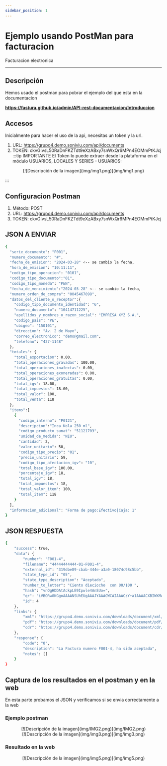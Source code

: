 ```yaml
---
sidebar_position: 1
---
```


# Ejemplo usando PostMan para facturacion

Facturacion electronica

 --------
## Descripción
 Hemos usado el postman para pobrar el ejemplo del que esta en la documentacion

**https://fastura.github.io/admin/API-rest-documentacion/Introduccion**
## Accesos
Inicialmente para hacer el uso de la api, necesitas un token y la url.

1. URL: https://grupo4.demo.soniviu.com/api/documents
2. TOKEN: ckvGIvsL50RaDnFKZTdt9eXzABxy7snWxQr6MPn4EOMmPtKJcj
:::tip IMPORTANTE
El Token lo puede extraer desde la plataforma en el módulo USUARIOS, LOCALES Y SERIES - USUARIOS:
 <center>  [![Descripción de la imagen](img/img1.png)](img/img1.png)</center> 

:::
## Configuracion Postman


1. Método: POST
2. URL: https://grupo4.demo.soniviu.com/api/documents
3. TOKEN: ckvGIvsL50RaDnFKZTdt9eXzABxy7snWxQr6MPn4EOMmPtKJcj

## JSON A ENVIAR
```bash
{
  "serie_documento": "F001",
  "numero_documento": "#",
  "fecha_de_emision": "2024-03-28" <-- se cambio la fecha,
  "hora_de_emision": "10:11:11",
  "codigo_tipo_operacion": "0101",
  "codigo_tipo_documento":"01",
  "codigo_tipo_moneda": "PEN",
  "fecha_de_vencimiento":"2024-03-28" <-- se cambio la fecha,
  "numero_orden_de_compra": "0045467898", 
  "datos_del_cliente_o_receptor":{
    "codigo_tipo_documento_identidad": "6",
    "numero_documento": "10414711225",
    "apellidos_y_nombres_o_razon_social": "EMPRESA XYZ S.A.",
    "codigo_pais": "PE",
    "ubigeo": "150101",
    "direccion": "Av. 2 de Mayo",
    "correo_electronico": "demo@gmail.com",
    "telefono": "427-1148"
  },
  "totales": {
    "total_exportacion": 0.00,
    "total_operaciones_gravadas": 100.00,
    "total_operaciones_inafectas": 0.00,
    "total_operaciones_exoneradas": 0.00,
    "total_operaciones_gratuitas": 0.00,
    "total_igv": 18.00,
    "total_impuestos": 18.00,
    "total_valor": 100,
    "total_venta": 118
  },
  "items":[
    {
      "codigo_interno": "P0121",
      "descripcion":"Inca Kola 250 ml",
      "codigo_producto_sunat": "51121703",
      "unidad_de_medida": "NIU",
      "cantidad": 2,
      "valor_unitario": 50,
      "codigo_tipo_precio": "01",
      "precio_unitario": 59,
      "codigo_tipo_afectacion_igv": "10",
      "total_base_igv": 100.00,
      "porcentaje_igv": 18,
      "total_igv": 18,
      "total_impuestos": 18,
      "total_valor_item": 100,
      "total_item": 118
    }
  ],
  "informacion_adicional": "Forma de pago:Efectivo|Caja: 1"
}
```
## JSON RESPUESTA

```bash
{
    "success": true,
    "data": {
        "number": "F001-4",
        "filename": "44444444444-01-F001-4",
        "external_id": "319dbe89-cbab-444e-a3a0-18074c98c5bb",
        "state_type_id": "05",
        "state_type_description": "Aceptado",
        "number_to_letter": "Ciento dieciocho  con 00/100 ",
        "hash": "vnOgHDDAtAckpLE9Ipwle4AnSUo=",
        "qr": "iVBORw0KGgoAAAANSUhEUgAAAJYAAACWCAIAAACzY+a1AAAACXBIWXMAAA7EAAAOxAGVKw4bAAAgAElEQVR4AQCbgGR",
        "id": 4
    },
    "links": {
        "xml": "https://grupo4.demo.soniviu.com/downloads/document/xml/319dbe89-cbab-444e-a3a0-18074c98c5bb",
        "pdf": "https://grupo4.demo.soniviu.com/downloads/document/pdf/319dbe89-cbab-444e-a3a0-18074c98c5bb",
        "cdr": "https://grupo4.demo.soniviu.com/downloads/document/cdr/319dbe89-cbab-444e-a3a0-18074c98c5bb"
    },
    "response": {
        "code": "0",
        "description": "La Factura numero F001-4, ha sido aceptada",
        "notes": []
    }
}
```
## Captura de los resultados en el postman y en la web
En esta parte probamos el JSON y verificamos si se envia correctamente a la web

### Ejemplo postman 
 <center>  [![Descripción de la imagen](img/IMG2.png)](img/IMG2.png)</center> 
<center>
[![Descripción de la imagen](img/img3.png)](img/img3.png)
</center>


### Resultado en la web

<center> [![Descripción de la imagen](img/img5.png)](img/img5.png)</center> 
